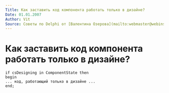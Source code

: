 ```yaml
---
Title: Как заставить код компонента работать только в дизайне?
Date: 01.01.2007
Author: Vit
Source: Советы по Delphi от [Валентина Озерова](mailto:webmaster@webinspector.com) Сборник Kuliba
---
```



Как заставить код компонента работать только в дизайне?
=======================================================

    if csDesigning in ComponentState then
    begin
    ... код, работающий только в дизайне ...
    end; 



